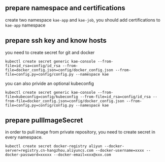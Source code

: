 ## prepare namespace and certifications
create two namespace `kae-app` and `kae-job`, you should add certifications to `kae-app` namespace

## prepare ssh key and know hosts
  you need to create secret for git and docker

    kubectl create secret generic kae-console --from-file=id_rsa=config/id_rsa --from-file=docker_config.json=config/docker_config.json --from-file=config.py=config/config.py --namespace kae

  you can also privide an optional kubeconfig

    kubectl create secret generic kae-console --from-file=kubeconfig=config/kubeconfig --from-file=id_rsa=config/id_rsa --from-file=docker_config.json=config/docker_config.json --from-file=config.py=config/config.py --namespace kae

## prepare pullImageSecret
 in order to pull image from private repository, you need to create secret in every namespace.
 
    kubectl create secret docker-registry aliyun --docker-server=registry.cn-hangzhou.aliyuncs.com --docker-username=xxxx --docker-password=xxxxx --docker-email=xxx@xxx.com
